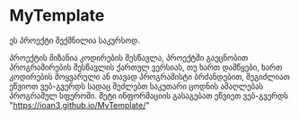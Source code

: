 # MyTemplate
ეს პროექტი შექმნილია საკურსოდ.

პროექტის მიზანია კოდირების შესწავლა, პროექტში გაეცნობით პროგრამირების შესწავლის ქართულ ვერსიას, თუ ხართ დამწყები, ხართ კოდირების მოყვარული ან თავად პროგრამისტი ბრძანდებით,
შეგიძლიათ ეწვიოთ ვებ-გვერდს სადაც შეძლებთ საკუთარი ცოდნის ამაღლებას პროგრამულ სფეროში. მეტი ინფორმაციის გასაგებათ ეწვიეთ ვებ-გვერდს "https://ioan3.github.io/MyTemplate/"
